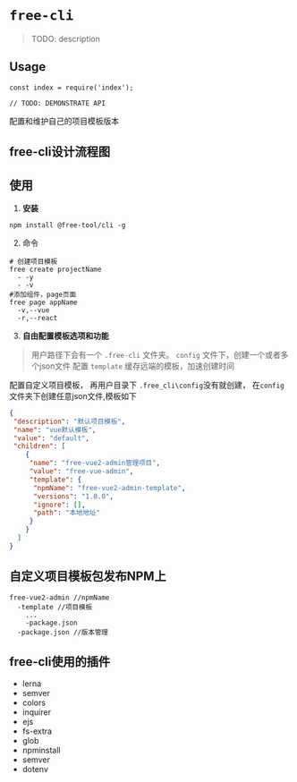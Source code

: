 # `free-cli`

> TODO: description

## Usage

```
const index = require('index');

// TODO: DEMONSTRATE API
```

配置和维护自己的项目模板版本



## free-cli设计流程图

>

## 使用

>

1. **安装**
```shell
npm install @free-tool/cli -g
```


2. 命令

```shell
# 创建项目模板
free create projectName 
  - -y
  - -v
#添加组件，page页面  
free page appName 
  -v,--vue
  -r,--react
```







3. **自由配置模板选项和功能**

> 用户路径下会有一个 `.free-cli` 文件夹。
> `config` 文件下，创建一个或者多个json文件 配置
> `template` 缓存远端的模板，加速创建时间


配置自定义项目模板，
再用户目录下 `.free_cli\config`没有就创建，
在`config`文件夹下创建任意json文件,模板如下

```json
{
 "description": "默认项目模板",
 "name": "vue默认模板",
 "value": "default",
 "children": [
    {
     "name": "free-vue2-admin管理项目",
     "value": "free-vue-admin",
     "template": {
      "npmName": "free-vue2-admin-template",
      "versions": "1.0.0",
      "ignore": [],
      "path": "本地地址"
     }
    }
  ]
}
```



## 自定义项目模板包发布NPM上

```
free-vue2-admin //npmName
  -template //项目模板
    ... 
    -package.json 
  -package.json //版本管理
```




## free-cli使用的插件

- lerna
- semver
- colors
- inquirer
- ejs
- fs-extra
- glob
- npminstall
- semver
- dotenv
